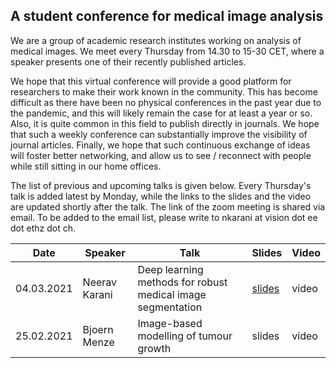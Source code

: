 ## A student conference for medical image analysis

We are a group of academic research institutes working on analysis of medical images.
We meet every Thursday from 14.30 to 15-30 CET, where a speaker presents one of their recently published articles.

We hope that this virtual conference will provide a good platform for researchers to make their work known in the community.
This has become difficult as there have been no physical conferences in the past year due to the pandemic, and this will likely remain the case for at least a year or so.
Also, it is quite common in this field to publish directly in journals. We hope that such a weekly conference can substantially improve the visibility of journal articles.
Finally, we hope that such continuous exchange of ideas will foster better networking, and allow us to see / reconnect with people while still sitting in our home offices.

The list of previous and upcoming talks is given below. Every Thursday's talk is added latest by Monday, while the links to the slides and the video are updated shortly after the talk. The link of the zoom meeting is shared via email. To be added to the email list, please write to nkarani at vision dot ee dot ethz dot ch.

| Date        | Speaker             | Talk                                                             | Slides      | Video      |
| ----------- | ------------------- | ---------------------------------------------------------------- | ----------- |----------- |
| 04.03.2021  | Neerav Karani       | Deep learning methods for robust medical image segmentation | [slides](https://drive.google.com/file/d/1KqmM6_AYCz6QCvNNli04YYfnNQ4Z0xTw/view?usp=sharing) | video |
| 25.02.2021  | Bjoern Menze        | Image-based modelling of tumour growth | slides | video |


<!--
You can use the [editor on GitHub](https://github.com/neerakara/media_student_conference/edit/gh-pages/index.md) to maintain and preview the content for your website in Markdown files.
--> 

<!--
<> Whenever you commit to this repository, GitHub Pages will run [Jekyll](https://jekyllrb.com/) to rebuild the pages in your site, from the content in your Markdown files.
--> 

<!--
### Markdown
Markdown is a lightweight and easy-to-use syntax for styling your writing. It includes conventions for
--> 

<!--
```markdown
Syntax highlighted code block
--> 

<!--
# Header 1
## Header 2
### Header 3
--> 

<!--
- Bulleted
- List
--> 

<!--
1. Numbered
2. List
--> 

<!--
**Bold** and _Italic_ and `Code` text
--> 

<!--
[Link](url) and ![Image](src)
```
--> 

<!--
For more details see [GitHub Flavored Markdown](https://guides.github.com/features/mastering-markdown/).
--> 

<!--
### Jekyll Themes
Your Pages site will use the layout and styles from the Jekyll theme you have selected in your [repository settings](https://github.com/neerakara/media_student_conference/settings). The name of this theme is saved in the Jekyll `_config.yml` configuration file.
--> 

<!--
### Support or Contact
Having trouble with Pages? Check out our [documentation](https://docs.github.com/categories/github-pages-basics/) or [contact support](https://support.github.com/contact) and we’ll help you sort it out.
--> 
